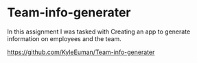 # Team-info-generater
In this assignment I was tasked with Creating an app to generate information on employees and the team.

https://github.com/KyleEuman/Team-info-generater
